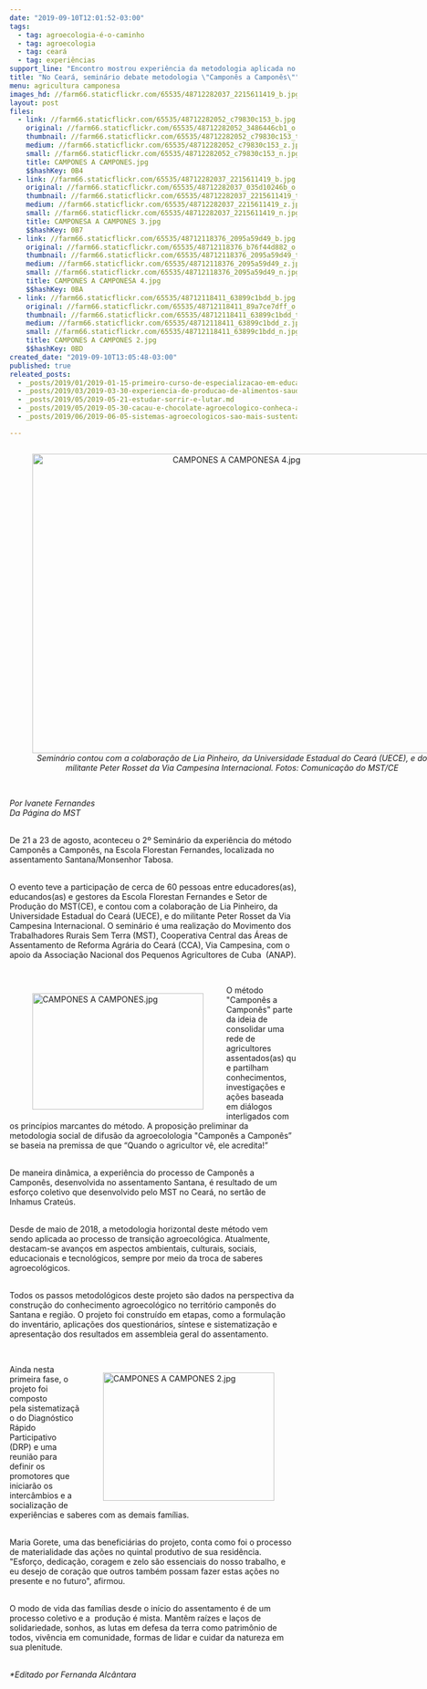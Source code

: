 ```yaml
---
date: "2019-09-10T12:01:52-03:00"
tags:
  - tag: agroecologia-é-o-caminho
  - tag: agroecologia
  - tag: ceará
  - tag: experiências
support_line: "Encontro mostrou experiência da metodologia aplicada no território do assentamento Santana, município de Monsenhor Tabosa (CE)"
title: "No Ceará, seminário debate metodologia \"Camponês a Camponês\""
menu: agricultura camponesa
images_hd: //farm66.staticflickr.com/65535/48712282037_2215611419_b.jpg
layout: post
files:
  - link: //farm66.staticflickr.com/65535/48712282052_c79830c153_b.jpg
    original: //farm66.staticflickr.com/65535/48712282052_3486446cb1_o.jpg
    thumbnail: //farm66.staticflickr.com/65535/48712282052_c79830c153_t.jpg
    medium: //farm66.staticflickr.com/65535/48712282052_c79830c153_z.jpg
    small: //farm66.staticflickr.com/65535/48712282052_c79830c153_n.jpg
    title: CAMPONES A CAMPONES.jpg
    $$hashKey: 0B4
  - link: //farm66.staticflickr.com/65535/48712282037_2215611419_b.jpg
    original: //farm66.staticflickr.com/65535/48712282037_035d10246b_o.jpg
    thumbnail: //farm66.staticflickr.com/65535/48712282037_2215611419_t.jpg
    medium: //farm66.staticflickr.com/65535/48712282037_2215611419_z.jpg
    small: //farm66.staticflickr.com/65535/48712282037_2215611419_n.jpg
    title: CAMPONESA A CAMPONES 3.jpg
    $$hashKey: 0B7
  - link: //farm66.staticflickr.com/65535/48712118376_2095a59d49_b.jpg
    original: //farm66.staticflickr.com/65535/48712118376_b76f44d882_o.jpg
    thumbnail: //farm66.staticflickr.com/65535/48712118376_2095a59d49_t.jpg
    medium: //farm66.staticflickr.com/65535/48712118376_2095a59d49_z.jpg
    small: //farm66.staticflickr.com/65535/48712118376_2095a59d49_n.jpg
    title: CAMPONES A CAMPONESA 4.jpg
    $$hashKey: 0BA
  - link: //farm66.staticflickr.com/65535/48712118411_63899c1bdd_b.jpg
    original: //farm66.staticflickr.com/65535/48712118411_89a7ce7dff_o.jpg
    thumbnail: //farm66.staticflickr.com/65535/48712118411_63899c1bdd_t.jpg
    medium: //farm66.staticflickr.com/65535/48712118411_63899c1bdd_z.jpg
    small: //farm66.staticflickr.com/65535/48712118411_63899c1bdd_n.jpg
    title: CAMPONES A CAMPONES 2.jpg
    $$hashKey: 0BD
created_date: "2019-09-10T13:05:48-03:00"
published: true
releated_posts:
  - _posts/2019/01/2019-01-15-primeiro-curso-de-especializacao-em-educacao-e-agroecologia-acontece-no-extremo-sul-da-bahia.md
  - _posts/2019/03/2019-03-30-experiencia-de-producao-de-alimentos-saudaveis-aproxima-campo-e-cidade-no-df.md
  - _posts/2019/05/2019-05-21-estudar-sorrir-e-lutar.md
  - _posts/2019/05/2019-05-30-cacau-e-chocolate-agroecologico-conheca-a-producao-que-cresce-no-norte-do-pais.md
  - _posts/2019/06/2019-06-05-sistemas-agroecologicos-sao-mais-sustentaveis-afirma-pesquisa.md

---
```

<div style="text-align:center">
<figure class="image" style="display:inline-block"><img alt="CAMPONES A CAMPONESA 4.jpg" height="525" src="//farm66.staticflickr.com/65535/48712118376_2095a59d49_b.jpg" width="700" />
<figcaption><em>Semin&aacute;rio contou com a colabora&ccedil;&atilde;o de&nbsp;Lia Pinheiro, da Universidade Estadual do Cear&aacute; (UECE), e do militante Peter Rosset da Via Campesina Internacional. Fotos: Comunica&ccedil;&atilde;o do MST/CE</em></figcaption>
</figure>
</div>

<p><br />
<em>Por&nbsp;Ivanete Fernandes<br />
Da P&aacute;gina do MST</em><br />
&nbsp;</p>

<p>De 21 a 23 de agosto, aconteceu o 2&ordm; Semin&aacute;rio da experi&ecirc;ncia do m&eacute;todo Campon&ecirc;s a Campon&ecirc;s, na Escola Florestan Fernandes, localizada no assentamento Santana/Monsenhor Tabosa.</p>

<p><br />
O evento teve a&nbsp;participa&ccedil;&atilde;o de cerca de 60 pessoas entre educadores(as), educandos(as) e gestores da Escola Florestan Fernandes e Setor de Produ&ccedil;&atilde;o do MST(CE), e contou com a colabora&ccedil;&atilde;o de&nbsp;Lia Pinheiro, da Universidade Estadual do Cear&aacute; (UECE), e do militante Peter Rosset da Via Campesina Internacional. O semin&aacute;rio &eacute; uma realiza&ccedil;&atilde;o do Movimento dos Trabalhadores Rurais Sem Terra (MST), Cooperativa Central das &Aacute;reas de Assentamento de Reforma Agr&aacute;ria do Cear&aacute; (CCA), Via Campesina, com o apoio da Associa&ccedil;&atilde;o Nacional dos Pequenos Agricultores de Cuba&nbsp; (ANAP).</p>

<p>&nbsp;</p>

<figure class="image" style="float:left"><img alt="CAMPONES A CAMPONES.jpg" height="204" src="//farm66.staticflickr.com/65535/48712282052_c79830c153_b.jpg" width="300" />
<figcaption></figcaption>
</figure>

<p>O m&eacute;todo &quot;Campon&ecirc;s a Campon&ecirc;s&quot; parte da ideia de consolidar uma rede de agricultores assentados(as)&nbsp;que partilham conhecimentos, investiga&ccedil;&otilde;es e a&ccedil;&otilde;es baseada em di&aacute;logos interligados com os princ&iacute;pios marcantes do m&eacute;todo. A proposi&ccedil;&atilde;o preliminar da metodologia social de difus&atilde;o da agroecolologia&nbsp;&quot;Campon&ecirc;s a Campon&ecirc;s&rdquo; se baseia na premissa de que &ldquo;Quando o agricultor v&ecirc;, ele acredita!&rdquo;&nbsp;</p>

<p><br />
De maneira din&acirc;mica, a experi&ecirc;ncia do processo de Campon&ecirc;s a Campon&ecirc;s, desenvolvida no assentamento Santana, &eacute; resultado de um esfor&ccedil;o coletivo que desenvolvido pelo MST no Cear&aacute;,&nbsp;no sert&atilde;o de Inhamus Crate&uacute;s.&nbsp;</p>

<p><br />
Desde de maio de 2018, a metodologia horizontal deste m&eacute;todo&nbsp;vem sendo&nbsp;aplicada ao processo de transi&ccedil;&atilde;o agroecol&oacute;gica. Atualmente, destacam-se avan&ccedil;os em aspectos&nbsp;ambientais, culturais, sociais, educacionais e tecnol&oacute;gicos, sempre por meio da&nbsp;troca de saberes agroecol&oacute;gicos.&nbsp;&nbsp;<br />
&nbsp;</p>

<p>Todos os passos metodol&oacute;gicos deste projeto s&atilde;o dados na perspectiva da constru&ccedil;&atilde;o do conhecimento agroecol&oacute;gico no territ&oacute;rio campon&ecirc;s do Santana e regi&atilde;o. O projeto foi constru&iacute;do em etapas, como a formula&ccedil;&atilde;o do invent&aacute;rio, aplica&ccedil;&otilde;es dos question&aacute;rios, s&iacute;ntese e sistematiza&ccedil;&atilde;o e apresenta&ccedil;&atilde;o dos resultados em assembleia geral do assentamento.</p>

<p>&nbsp;</p>

<figure class="image" style="float:right"><img alt="CAMPONES A CAMPONES 2.jpg" height="225" src="//farm66.staticflickr.com/65535/48712118411_63899c1bdd_b.jpg" width="300" />
<figcaption></figcaption>
</figure>

<p>Ainda nesta primeira fase, o projeto foi composto pela&nbsp;sistematiza&ccedil;&atilde;o do Diagn&oacute;stico R&aacute;pido Participativo (DRP) e uma reuni&atilde;o para definir os promotores que iniciar&atilde;o os interc&acirc;mbios e a socializa&ccedil;&atilde;o&nbsp;de experi&ecirc;ncias e saberes com as demais fam&iacute;lias.</p>

<p><br />
Maria Gorete, uma das benefici&aacute;rias do projeto,&nbsp;conta como foi o processo de&nbsp;materialidade das a&ccedil;&otilde;es no quintal produtivo de sua resid&ecirc;ncia. &quot;Esfor&ccedil;o, dedica&ccedil;&atilde;o, coragem e zelo s&atilde;o essenciais do nosso trabalho, e eu&nbsp;desejo de cora&ccedil;&atilde;o que&nbsp;outros tamb&eacute;m possam fazer estas a&ccedil;&otilde;es no presente e no futuro&quot;, afirmou.</p>

<p><br />
O modo de vida das fam&iacute;lias desde o in&iacute;cio do assentamento &eacute; de um processo coletivo e a&nbsp; produ&ccedil;&atilde;o &eacute; mista. Mant&ecirc;m ra&iacute;zes e la&ccedil;os de solidariedade, sonhos, as lutas em defesa da terra como patrim&ocirc;nio de todos, viv&ecirc;ncia em comunidade, formas de lidar e cuidar da natureza em sua plenitude.</p>

<p><br />
<em>*Editado por Fernanda Alc&acirc;ntara</em></p>
